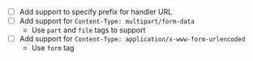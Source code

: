 - [ ] Add support to specify prefix for handler URL
- [ ] Add support for `Content-Type: multipart/form-data`
  - Use `part` and `file` tags to support
- [ ] Add support for `Content-Type: application/x-www-form-urlencoded`
  - Use `form` tag
